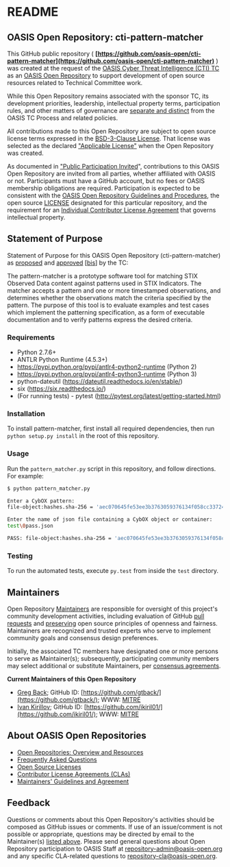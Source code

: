 # README

## <a id="readme-general">OASIS Open Repository: cti-pattern-matcher</a>

This GitHub public repository ( **[https://github.com/oasis-open/cti-pattern-matcher](https://github.com/oasis-open/cti-pattern-matcher)** ) was created at the request of the [OASIS Cyber Threat Intelligence (CTI) TC](https://www.oasis-open.org/committees/cti/) as an [OASIS Open Repository](https://www.oasis-open.org/resources/open-repositories/) to support development of open source resources related to Technical Committee work.

While this Open Repository remains associated with the sponsor TC, its development priorities, leadership, intellectual property terms, participation rules, and other matters of governance are [separate and distinct](https://github.com/oasis-open/cti-pattern-matcher/blob/master/CONTRIBUTING.md#governance-distinct-from-oasis-tc-process) from the OASIS TC Process and related policies.

All contributions made to this Open Repository are subject to open source license terms expressed in the [BSD-3-Clause License](https://www.oasis-open.org/sites/www.oasis-open.org/files/BSD-3-Clause.txt). That license was selected as the declared ["Applicable License"](https://www.oasis-open.org/resources/open-repositories/licenses) when the Open Repository was created.

As documented in ["Public Participation Invited](https://github.com/oasis-open/cti-pattern-matcher/blob/master/CONTRIBUTING.md#public-participation-invited)", contributions to this OASIS Open Repository are invited from all parties, whether affiliated with OASIS or not. Participants must have a GitHub account, but no fees or OASIS membership obligations are required. Participation is expected to be consistent with the [OASIS Open Repository Guidelines and Procedures](https://www.oasis-open.org/policies-guidelines/open-repositories), the open source [LICENSE](https://github.com/oasis-open/cti-pattern-matcher/blob/master/LICENSE) designated for this particular repository, and the requirement for an [Individual Contributor License Agreement](https://www.oasis-open.org/resources/open-repositories/cla/individual-cla) that governs intellectual property.

## <a id="purposeStatement">Statement of Purpose</a>

Statement of Purpose for this OASIS Open Repository (cti-pattern-matcher) as [proposed](https://lists.oasis-open.org/archives/cti/201610/msg00106.html) and [approved](https://lists.oasis-open.org/archives/cti/201610/msg00126.html) [[bis](https://issues.oasis-open.org/browse/TCADMIN-2477)] by the TC:

The pattern-matcher is a prototype software tool for matching STIX Observed Data content against patterns used in STIX Indicators. The matcher accepts a pattern and one or more timestamped observations, and determines whether the observations match the criteria specified by the pattern. The purpose of this tool is to evaluate examples and test cases which implement the patterning specification, as a form of executable documentation and to verify patterns express the desired criteria.

### Requirements

* Python 2.7.6+
* ANTLR Python Runtime (4.5.3+)
 * https://pypi.python.org/pypi/antlr4-python2-runtime (Python 2)
 * https://pypi.python.org/pypi/antlr4-python3-runtime (Python 3)
* python-dateutil (https://dateutil.readthedocs.io/en/stable/)
* six (https://six.readthedocs.io/)
* (For running tests) - pytest (http://pytest.org/latest/getting-started.html)

### Installation

To install pattern-matcher, first install all required dependencies, then run `python setup.py install` in the root of this repository. 

### Usage
Run the `pattern_matcher.py` script in this repository, and follow directions. For example:

```bash
$ python pattern_matcher.py

Enter a CybOX pattern:
file-object:hashes.sha-256 = 'aec070645fe53ee3b3763059376134f058cc337247c978add178b6ccdfb0019f'

Enter the name of json file containing a CybOX object or container:
test\0pass.json

PASS: file-object:hashes.sha-256 = 'aec070645fe53ee3b3763059376134f058cc337247c978add178b6ccdfb0019f'
```

### Testing

To run the automated tests, execute `py.test` from inside the `test` directory.

## <a id="maintainers">Maintainers</a>

Open Repository [Maintainers](https://www.oasis-open.org/resources/open-repositories/maintainers-guide) are responsible for oversight of this project's community development activities, including evaluation of GitHub [pull requests](https://github.com/oasis-open/cti-pattern-matcher/blob/master/CONTRIBUTING.md#fork-and-pull-collaboration-model) and [preserving](https://www.oasis-open.org/policies-guidelines/open-repositories#repositoryManagement) open source principles of openness and fairness. Maintainers are recognized and trusted experts who serve to implement community goals and consensus design preferences.

Initially, the associated TC members have designated one or more persons to serve as Maintainer(s); subsequently, participating community members may select additional or substitute Maintainers, per [consensus agreements](https://www.oasis-open.org/resources/open-repositories/maintainers-guide#additionalMaintainers).

**<a id="currentMaintainers">Current Maintainers of this Open Repository</a>**

 * [Greg Back](mailto:gback@mitre.org); GitHub ID: [https://github.com/gtback/](https://github.com/gtback/); WWW: [MITRE](https://www.mitre.org/)
 * [Ivan Kirillov](mailto:ikirillov@mitre.org); GitHub ID: [https://github.com/ikiril01/](https://github.com/ikiril01/); WWW: [MITRE](https://www.mitre.org/)

## <a id="aboutOpenRepos">About OASIS Open Repositories</a>

 * [Open Repositories: Overview and Resources](https://www.oasis-open.org/resources/open-repositories/)
 * [Frequently Asked Questions](https://www.oasis-open.org/resources/open-repositories/faq)
 * [Open Source Licenses](https://www.oasis-open.org/resources/open-repositories/licenses)
 * [Contributor License Agreements (CLAs)](https://www.oasis-open.org/resources/open-repositories/cla)
 * [Maintainers' Guidelines and Agreement](https://www.oasis-open.org/resources/open-repositories/maintainers-guide)

## <a id="feedback">Feedback</a>

Questions or comments about this Open Repository's activities should be composed as GitHub issues or comments. If use of an issue/comment is not possible or appropriate, questions may be directed by email to the Maintainer(s) [listed above](#currentMaintainers). Please send general questions about Open Repository participation to OASIS Staff at [repository-admin@oasis-open.org](mailto:repository-admin@oasis-open.org) and any specific CLA-related questions to [repository-cla@oasis-open.org](mailto:repository-cla@oasis-open.org).
